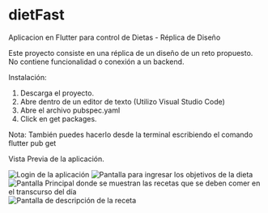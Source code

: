 # dietFast
Aplicacion en Flutter para control de Dietas - Réplica de Diseño

Este proyecto consiste en una réplica de un diseño de un reto propuesto. No contiene funcionalidad o conexión a un backend.

Instalación:
1. Descarga el proyecto.
2. Abre dentro de un editor de texto (Utilizo Visual Studio Code)
3. Abre el archivo pubspec.yaml
4. Click en get packages.

Nota: También puedes hacerlo desde la terminal escribiendo el comando
flutter pub get

Vista Previa de la aplicación.

![Login de la aplicación](https://github.com/alexisMaldonado31/dietFast/blob/master/assetsReadme/1.png)
![Pantalla para ingresar los objetivos de la dieta](https://github.com/alexisMaldonado31/dietFast/blob/master/assetsReadme/2.png)
![Pantalla Principal donde se muestran las recetas que se deben comer en el transcurso del día](https://github.com/alexisMaldonado31/dietFast/blob/master/assetsReadme/3.png)
![Pantalla de descripción de la receta](https://github.com/alexisMaldonado31/dietFast/blob/master/assetsReadme/4.png)
